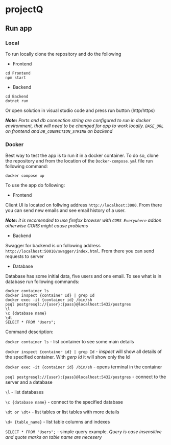 # projectQ
## Run app
### Local
To run locally clone the repository and do the following
* Frontend

```
cd Frontend
npm start
```
* Backend

```
cd Backend
dotnet run
```

Or open solution in visual studio code and press run button (http/https)

***Note:** Ports and db connection string are configured to run in docker environment, that will need to be changed for app to work locally. `BASE_URL` on frontend and `DB_CONNECTION_STRING` on backend*
### Docker
Best way to test the app is to run it in a docker container.
To do so, clone the repository and from the location of the `Docker-compose.yml` file run following command:
```
docker compose up
```

To use the app do following:
* Frontend

Client UI is located on follwing address `http://localhost:3000`. From there you can send new emails and see email history of a user.

***Note:** it is recomended to use firefox browser with `CORS Everywhere` addon otherwise CORS might cause problems*
* Backend

Swagger for backend is on following address `http://localhost:50010/swagger/index.html`. From there you can send requests to server
* Database

Database has some initial data, five users and one email.
To see what is in database run following commands:

```
docker container ls
docker inspect {container Id} | grep Id
docker exec -it {container id} /bin/sh
psql postgresql://{user}:{pass}@localhost:5432/postgres
\l
\c {database name}
\dt
SELECT * FROM "Users";
```

Command description:

`docker container ls` - list container to see some main details

`docker inspect {container id} | grep Id` - *inspect* will show all details of the specified container. With *gerp Id* it will show only the Id

`docker exec -it {container id} /bin/sh` - opens terminal in the container

`psql postgresql://{user}:{pass}@localhost:5432/postgres` - connect to the server and a database

`\l` - list databases

`\c {database name}` - connect to the specified database

`\dt or \dt+` - list tables or list tables with more details

`\d+ {table_name}` - list table columns and indexes

`SELECT * FROM "Users";` - simple query example. *Query is case insensitive and quote marks on table name are necesery* 

